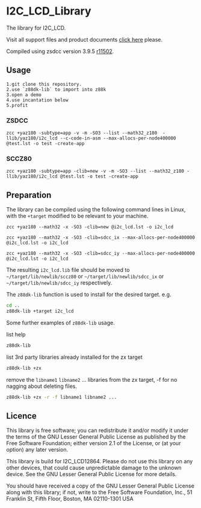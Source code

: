 # I2C_LCD_Library
The library for I2C_LCD.

Visit all support files and product documents [click here](https://github.com/SparkingStudio/I2C_LCD) please.

Compiled using zsdcc version 3.9.5 [r11502](https://sourceforge.net/p/sdcc/code/11502/log/?path=/trunk/sdcc).

## Usage
    1.git clone this repository.
    2.use `z88dk-lib` to import into z88k
	3.open a demo
	4.use incantation below
	5.profit

### ZSDCC
`zcc +yaz180 -subtype=app -v -m -SO3 --list --math32_z180  -llib/yaz180/i2c_lcd --c-code-in-asm --max-allocs-per-node400000 @test.lst -o test -create-app`

### SCCZ80
`zcc +yaz180 -subtype=app -clib=new -v -m -SO3 --list --math32_z180 -llib/yaz180/i2c_lcd @test.lst -o test -create-app`

## Preparation

The library can be compiled using the following command lines in Linux, with the `+target` modified to be relevant to your machine.

`zcc +yaz180 --math32 -x -SO3 -clib=new @i2c_lcd.lst -o i2c_lcd`

`zcc +yaz180 --math32 -x -SO3 -clib=sdcc_ix --max-allocs-per-node400000 @i2c_lcd.lst -o i2c_lcd`

`zcc +yaz180 --math32 -x -SO3 -clib=sdcc_iy --max-allocs-per-node400000 @i2c_lcd.lst -o i2c_lcd`

The resulting `i2c_lcd.lib` file should be moved to `~/target/lib/newlib/sccz80` or `~/target/lib/newlib/sdcc_ix` or `~/target/lib/newlib/sdcc_iy` respectively.

The `z88dk-lib` function is used to install for the desired target. e.g.

```bash
cd ..
z88dk-lib +target i2c_lcd
```

Some further examples of `z88dk-lib` usage.

list help
```bash
z88dk-lib
```

list 3rd party libraries already installed for the zx target
```bash
z88dk-lib +zx
```
remove the `libname1` `libname2` ... libraries from the zx target, -f for no nagging about deleting files.
```bash
z88dk-lib +zx -r -f libname1 libname2 ...
```

## Licence

This library is free software; you can redistribute it and/or modify it under the terms of the GNU Lesser General Public License as published by the Free Software Foundation; either version 2.1 of the License, or (at your option) any later version.

This library is build for I2C_LCD12864. Please do not use this library on any other devices, that could cause unpredictable damage to the unknown device. See the GNU Lesser General Public License for more details.

You should have received a copy of the GNU Lesser General Public License along with this library; if not, write to the Free Software Foundation, Inc., 51 Franklin St, Fifth Floor, Boston, MA  02110-1301  USA
